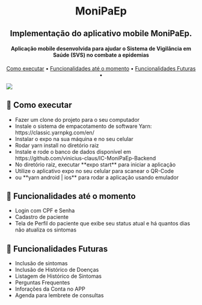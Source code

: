 <h1 align="center">
  MoniPaEp
</h1>

<h2 align="center">
    Implementação do aplicativo mobile MoniPaEp.
</h2>

<h4 align="center">Aplicação mobile desenvolvida para ajudar o Sistema de Vigilância em Saúde (SVS) no combate a epidemias</h4>

<p align="center">
  <a href="#como-executar">Como executar</a> •
  <a href="#funcionalidades até o momento">Funcionalidades até o momento</a> •
  <a href="#funcionalidades futuras">Funcionalidades Futuras</a> •
</p>

![](https://github.com/vinicius-claus/IC-MoniPaEp-Mobile/blob/main/figma.png)


## 🚀 Como executar
<ul>
  <li>Fazer um clone do projeto para o seu computador </li>
  <li>Instale o sistema de empacotamento de software Yarn: https://classic.yarnpkg.com/en/</li>
  <li>Instalar o expo na sua máquina e no seu celular</li>
  <li>Rodar yarn install no diretório raiz</li>
  <li>Instale e rode o banco de dados disponível em https://github.com/vinicius-claus/IC-MoniPaEp-Backend</li>
  <li>No diretório raiz, executar **expo start** para iniciar a aplicação </li>
  <li>Utilize o aplicativo expo no seu celular para scanear o QR-Code</li>
  <li> ou **yarn android | ios** para rodar a aplicação usando emulador </li>
</ul>

## 💬 Funcionalidades até o momento
<ul>
  <li>Login com CPF e Senha</li>
  <li>Cadastro de paciente</li>
  <li>Tela de Perfil do paciente que exibe seu status atual e há quantos dias não atualiza os sintomas</li>
</ul>


## 💬 Funcionalidades Futuras
<ul>
  <li>Inclusão de sintomas</li>
  <li>Inclusão de Histórico de Doenças</li>
  <li>Listagem de Histórico de Sintomas</li>
  <li>Perguntas Frequentes</li>
  <li>Inforações da Conta no APP</li>
  <li>Agenda para lembrete de consultas</li>
</ul>
